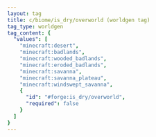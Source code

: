 ```yaml
---
layout: tag
title: c/biome/is_dry/overworld (worldgen tag)
tag_type: worldgen
tag_content: {
  "values": [
    "minecraft:desert",
    "minecraft:badlands",
    "minecraft:wooded_badlands",
    "minecraft:eroded_badlands",
    "minecraft:savanna",
    "minecraft:savanna_plateau",
    "minecraft:windswept_savanna",
    {
      "id": "#forge:is_dry/overworld",
      "required": false
    }
  ]
}
---
```

